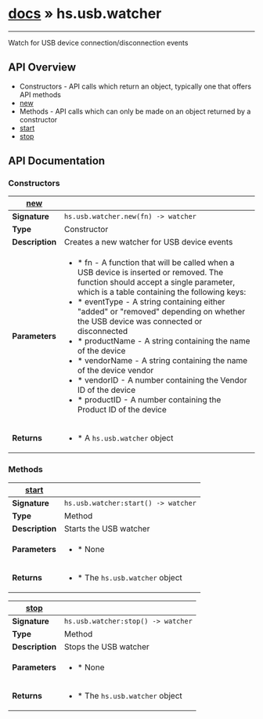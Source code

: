# [docs](index.md) » hs.usb.watcher
---

Watch for USB device connection/disconnection events

## API Overview
* Constructors - API calls which return an object, typically one that offers API methods
 * [new](#new)
* Methods - API calls which can only be made on an object returned by a constructor
 * [start](#start)
 * [stop](#stop)

## API Documentation

### Constructors

| [new](#new)         |                                                                                     |
| --------------------------------------------|-------------------------------------------------------------------------------------|
| **Signature**                               | `hs.usb.watcher.new(fn) -> watcher`                                                                    |
| **Type**                                    | Constructor                                                                     |
| **Description**                             | Creates a new watcher for USB device events                                                                     |
| **Parameters**                              | <ul><li> * fn - A function that will be called when a USB device is inserted or removed. The function should accept a single parameter, which is a table containing the following keys:</li><li>  * eventType - A string containing either "added" or "removed" depending on whether the USB device was connected or disconnected</li><li>  * productName - A string containing the name of the device</li><li>  * vendorName - A string containing the name of the device vendor</li><li>  * vendorID - A number containing the Vendor ID of the device</li><li>  * productID - A number containing the Product ID of the device</li></ul> |
| **Returns**                                 | <ul><li> * A `hs.usb.watcher` object</li></ul>          |

### Methods

| [start](#start)         |                                                                                     |
| --------------------------------------------|-------------------------------------------------------------------------------------|
| **Signature**                               | `hs.usb.watcher:start() -> watcher`                                                                    |
| **Type**                                    | Method                                                                     |
| **Description**                             | Starts the USB watcher                                                                     |
| **Parameters**                              | <ul><li> * None</li></ul> |
| **Returns**                                 | <ul><li> * The `hs.usb.watcher` object</li></ul>          |

| [stop](#stop)         |                                                                                     |
| --------------------------------------------|-------------------------------------------------------------------------------------|
| **Signature**                               | `hs.usb.watcher:stop() -> watcher`                                                                    |
| **Type**                                    | Method                                                                     |
| **Description**                             | Stops the USB watcher                                                                     |
| **Parameters**                              | <ul><li> * None</li></ul> |
| **Returns**                                 | <ul><li> * The `hs.usb.watcher` object</li></ul>          |

